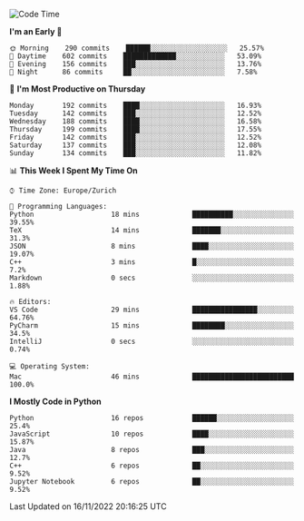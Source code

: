 <!--START_SECTION:waka-->
![Code Time](http://img.shields.io/badge/Code%20Time-2%2C463%20hrs%2043%20mins-blue)

**I'm an Early 🐤** 

```text
🌞 Morning    290 commits    ██████░░░░░░░░░░░░░░░░░░░   25.57% 
🌆 Daytime    602 commits    █████████████░░░░░░░░░░░░   53.09% 
🌃 Evening    156 commits    ███░░░░░░░░░░░░░░░░░░░░░░   13.76% 
🌙 Night      86 commits     ██░░░░░░░░░░░░░░░░░░░░░░░   7.58%

```
📅 **I'm Most Productive on Thursday** 

```text
Monday       192 commits    ████░░░░░░░░░░░░░░░░░░░░░   16.93% 
Tuesday      142 commits    ███░░░░░░░░░░░░░░░░░░░░░░   12.52% 
Wednesday    188 commits    ████░░░░░░░░░░░░░░░░░░░░░   16.58% 
Thursday     199 commits    ████░░░░░░░░░░░░░░░░░░░░░   17.55% 
Friday       142 commits    ███░░░░░░░░░░░░░░░░░░░░░░   12.52% 
Saturday     137 commits    ███░░░░░░░░░░░░░░░░░░░░░░   12.08% 
Sunday       134 commits    ███░░░░░░░░░░░░░░░░░░░░░░   11.82%

```


📊 **This Week I Spent My Time On** 

```text
⌚︎ Time Zone: Europe/Zurich

💬 Programming Languages: 
Python                   18 mins             ██████████░░░░░░░░░░░░░░░   39.55% 
TeX                      14 mins             ███████░░░░░░░░░░░░░░░░░░   31.3% 
JSON                     8 mins              ████░░░░░░░░░░░░░░░░░░░░░   19.07% 
C++                      3 mins              █░░░░░░░░░░░░░░░░░░░░░░░░   7.2% 
Markdown                 0 secs              ░░░░░░░░░░░░░░░░░░░░░░░░░   1.88%

🔥 Editors: 
VS Code                  29 mins             ████████████████░░░░░░░░░   64.76% 
PyCharm                  15 mins             ████████░░░░░░░░░░░░░░░░░   34.5% 
IntelliJ                 0 secs              ░░░░░░░░░░░░░░░░░░░░░░░░░   0.74%

💻 Operating System: 
Mac                      46 mins             █████████████████████████   100.0%

```

**I Mostly Code in Python** 

```text
Python                   16 repos            ██████░░░░░░░░░░░░░░░░░░░   25.4% 
JavaScript               10 repos            ████░░░░░░░░░░░░░░░░░░░░░   15.87% 
Java                     8 repos             ███░░░░░░░░░░░░░░░░░░░░░░   12.7% 
C++                      6 repos             ██░░░░░░░░░░░░░░░░░░░░░░░   9.52% 
Jupyter Notebook         6 repos             ██░░░░░░░░░░░░░░░░░░░░░░░   9.52%

```



 Last Updated on 16/11/2022 20:16:25 UTC
<!--END_SECTION:waka-->　　
